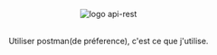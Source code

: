 <div align="center">

<img src="https://assets-global.website-files.com/5fce549c93d4f7795558a9e7/5fce549c93d4f7c12258abc6_Rest%20API%20Logo.png" alt="logo api-rest"/><br/><br/>
  
Utiliser postman(de préference), c'est ce que j'utilise. 

</div>
